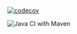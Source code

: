 [![codecov](https://codecov.io/gh/testowanieaplikacjijavaug/laboratorium-8-crazyiwan/branch/master/graph/badge.svg)](https://codecov.io/gh/testowanieaplikacjijavaug/laboratorium-8-crazyiwan)

![Java CI with Maven](https://github.com/testowanieaplikacjijavaug/laboratorium-8-crazyiwan/workflows/Java%20CI%20with%20Maven/badge.svg)